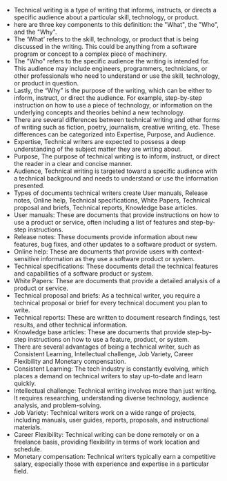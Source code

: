 - Technical writing is a type of writing that informs, instructs, or directs a specific audience about a particular skill, technology, or product.
- here are three key components to this definition: the "What", the "Who", and the "Why".
- The ‘What’ refers to the skill, technology, or product that is being discussed in the writing. This could be anything from a software program or concept to a complex piece of machinery.
- The "Who" refers to the specific audience the writing is intended for. This audience may include engineers, programmers, technicians, or other professionals who need to understand or use the skill, technology, or product in question.
- Lastly, the “Why” is the purpose of the writing, which can be either to inform, instruct, or direct the audience. For example, step-by-step instruction on how to use a piece of technology, or information on the underlying concepts and theories behind a new technology.
- There are several differences between technical writing and other forms of writing such as fiction, poetry, journalism, creative writing, etc. These differences can be categorized into Expertise, Purpose, and Audience.
- Expertise, Technical writers are expected to possess a deep understanding of the subject matter they are writing about.
- Purpose, The purpose of technical writing is to inform, instruct, or direct the reader in a clear and concise manner.
- Audience, Technical writing is targeted toward a specific audience with a technical background and needs to understand or use the information presented.
- Types of documents technical writers create User manuals, Release notes, Online help, Technical specifications, White Papers, Technical proposal and briefs, Technical reports, Knowledge base articles.
- User manuals: These are documents that provide instructions on how to use a product or service, often including a list of features and step-by-step instructions.
- Release notes: These documents provide information about new features, bug fixes, and other updates to a software product or system.
- Online help: These are documents that provide users with context-sensitive information as they use a software product or system.
- Technical specifications: These documents detail the technical features and capabilities of a software product or system.
- White Papers: These are documents that provide a detailed analysis of a product or service.
- Technical proposal and briefs: As a technical writer, you require a technical proposal or brief for every technical document you plan to write.
- Technical reports: These are written to document research findings, test results, and other technical information.
- Knowledge base articles: These are documents that provide step-by-step instructions on how to use a feature, product, or system.
- There are several advantages of being a technical writer, such as Consistent Learning, Intellectual challenge, Job Variety, Career Flexibility and Monetary compensation.
- Consistent Learning: The tech industry is constantly evolving, which places a demand on technical writers to stay up-to-date and learn quickly.
- Intellectual challenge: Technical writing involves more than just writing. It requires researching, understanding diverse technology, audience analysis, and problem-solving.
- Job Variety: Technical writers work on a wide range of projects, including manuals, user guides, reports, proposals, and instructional materials.
- Career Flexibility: Technical writing can be done remotely or on a freelance basis, providing flexibility in terms of work location and schedule.
- Monetary compensation: Technical writers typically earn a competitive salary, especially those with experience and expertise in a particular field.
